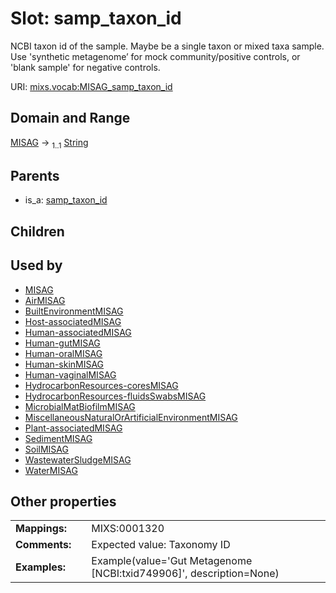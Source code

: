 
# Slot: samp_taxon_id


NCBI taxon id of the sample.  Maybe be a single taxon or mixed taxa sample. Use 'synthetic metagenome’ for mock community/positive controls, or 'blank sample' for negative controls.

URI: [mixs.vocab:MISAG_samp_taxon_id](https://w3id.org/mixs/vocab/MISAG_samp_taxon_id)


## Domain and Range

[MISAG](MISAG.md) &#8594;  <sub>1..1</sub> [String](types/String.md)

## Parents

 *  is_a: [samp_taxon_id](samp_taxon_id.md)

## Children


## Used by

 * [MISAG](MISAG.md)
 * [AirMISAG](AirMISAG.md)
 * [BuiltEnvironmentMISAG](BuiltEnvironmentMISAG.md)
 * [Host-associatedMISAG](Host-associatedMISAG.md)
 * [Human-associatedMISAG](Human-associatedMISAG.md)
 * [Human-gutMISAG](Human-gutMISAG.md)
 * [Human-oralMISAG](Human-oralMISAG.md)
 * [Human-skinMISAG](Human-skinMISAG.md)
 * [Human-vaginalMISAG](Human-vaginalMISAG.md)
 * [HydrocarbonResources-coresMISAG](HydrocarbonResources-coresMISAG.md)
 * [HydrocarbonResources-fluidsSwabsMISAG](HydrocarbonResources-fluidsSwabsMISAG.md)
 * [MicrobialMatBiofilmMISAG](MicrobialMatBiofilmMISAG.md)
 * [MiscellaneousNaturalOrArtificialEnvironmentMISAG](MiscellaneousNaturalOrArtificialEnvironmentMISAG.md)
 * [Plant-associatedMISAG](Plant-associatedMISAG.md)
 * [SedimentMISAG](SedimentMISAG.md)
 * [SoilMISAG](SoilMISAG.md)
 * [WastewaterSludgeMISAG](WastewaterSludgeMISAG.md)
 * [WaterMISAG](WaterMISAG.md)

## Other properties

|  |  |  |
| --- | --- | --- |
| **Mappings:** | | MIXS:0001320 |
| **Comments:** | | Expected value: Taxonomy ID |
| **Examples:** | | Example(value='Gut Metagenome [NCBI:txid749906]', description=None) |

